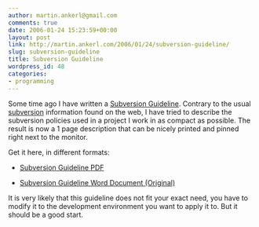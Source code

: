 ```yaml
---
author: martin.ankerl@gmail.com
comments: true
date: 2006-01-24 15:23:59+00:00
layout: post
link: http://martin.ankerl.com/2006/01/24/subversion-guideline/
slug: subversion-guideline
title: Subversion Guideline
wordpress_id: 48
categories:
- programming
---
```



	

Some time ago I have written a [Subversion Guideline](/files/SubversionGuideline.pdf). Contrary to the usual [subversion](http://subversion.tigris.org/) information found on the web, I have tried to describe the subversion policies used in a project I work in as compact as possible. The result is now a 1 page description that can be nicely printed and pinned right next to the monitor.


	

Get it here, in different formats:


	


	
  * [Subversion Guideline PDF](/files/SubversionGuideline.pdf)

	
  * [Subversion Guideline Word Document (Original)](/files/SubversionGuideline.doc)

	
	

It is very likely that this guideline does not fit your exact need, you have to modify it to the development environment you want to apply it to. But it should be a good start.

